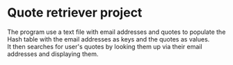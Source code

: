 <h1> Quote retriever project </h1>
<p>The program use a text file with email addresses and quotes to populate the Hash table with the 
email addresses as keys and the quotes as values.<br>It then searches for user's quotes by looking them up
via their email addresses and displaying them. </p>
